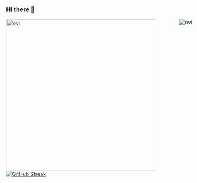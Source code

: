### Hi there 👋

<!-- ![GitHub stats](https://github-readme-stats.vercel.app/api?username=tankubopa777&theme=gotham&show_icons=true&count_private=true&hide_title=true&hide_border=true) -->
  

  <p><img align="right" src="https://github-readme-stats.vercel.app/api/top-langs?username=MiracleX77&show_icons=true&locale=en&layout=compact&theme=chartreuse-dark" alt="ovi" /></p>  <p>&nbsp;<img align="left" src="https://github-readme-stats.vercel.app/api?username=MiracleX77&show_icons=true&locale=en&theme=chartreuse-dark" alt="ovi" width="410" /></p>
  
  [![GitHub Streak](https://github-readme-streak-stats.herokuapp.com/?user=MiracleX77&currStreakNum=2FD3EB&fire=pink&sideLabels=F00&theme=chartreuse-dar)](https://git.io/streak-stats)

<!--
**MiracleX77/MiracleX77** is a ✨ _special_ ✨ repository because its `README.md` (this file) appears on your GitHub profile.

Here are some ideas to get you started:

- 🔭 I’m currently working on ...
- 🌱 I’m currently learning ...
- 👯 I’m looking to collaborate on ...
- 🤔 I’m looking for help with ...
- 💬 Ask me about ...
- 📫 How to reach me: ...
- 😄 Pronouns: ...
- ⚡ Fun fact: ...
-->
